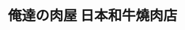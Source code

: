 ---
title: "俺達の肉屋 日本和牛燒肉店"
description: "俺達の肉屋 日本和牛燒肉店"
layout: shop
keywords:
  - 美食競賽
  - 台灣美食
  - 美食精選
datePublished: "2025-06-30"
dateModified: "2025-07-02"
city: "台中市"
district: "西區"
address: "台中市西區公益路194-1號"
phone: "0423250588"
geo: "24.1510111770431, 120.65641646046238"
google_map: "https://maps.app.goo.gl/2vU3epw9iMbZYw27A"
footinder: "https://footinder.com.tw/%E5%8F%B0%E4%B8%AD%E5%B8%82%E8%A5%BF%E5%8D%80/104680/"
official: "https://www.facebook.com/oretachinonikuya/"
award:
  - name: "500盤"
    year: "2024"
    entries:
      - dishes:
          - "牛舌"

---